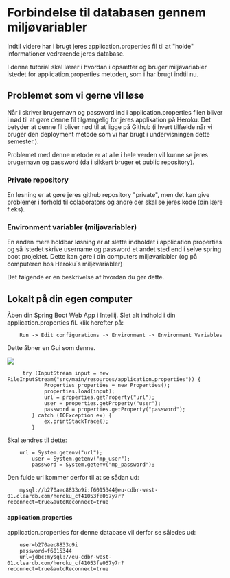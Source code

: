 <!-- JS use if these pages are used as githubpages. can be deleted if used elsewhere -->
<script src="https://code.jquery.com/jquery-3.2.1.min.js"></script>
<script src="../script.js"></script> 

# Forbindelse til databasen gennem miljøvariabler
Indtil videre har i brugt jeres application.properties fil til at "holde" informationer vedrørende jeres database.

I denne tutorial skal lærer i hvordan i opsætter og bruger miljøvariabler istedet for application.properties metoden, som i har brugt indtil nu. 

## Problemet som vi gerne vil løse 
Når i skriver brugernavn og password ind i application.properties filen bliver i nød til at gøre denne fil tilgængelig for jeres applikation på Heroku. Det betyder at denne fil bliver nød til at ligge på Github (i hvert tilfælde når vi bruger den deployment metode som vi har brugt i undervisningen dette semester.).    

Problemet med denne metode er at alle i hele verden vil kunne se jeres brugernavn og password (da i sikkert bruger et public repository).    

### Private repository
En løsning er at gøre jeres github repository "private", men det kan give problemer i forhold til colaborators og andre der skal se jeres kode (din lære f.eks).     

### Environment variabler (miljøvariabler)
En anden mere holdbar løsning er at slette indholdet i application.properties og så istedet skrive username og password et andet sted end i selve spring boot projektet. Dette kan gøre i din computers miljøvariabler (og på computeren hos Heroku´s miljøvariabler)

Det følgende er en beskrivelse af hvordan du gør dette. 

## Lokalt på din egen computer

Åben din Spring Boot Web App i Intellij.  Slet alt indhold i din application.properties fil. klik herefter på:

````
	Run -> Edit configurations -> Environment -> Environment Variables
```` 
Dette åbner en Gui som denne.    

![](materialer/env_1.png)

````
	 try (InputStream input = new FileInputStream("src/main/resources/application.properties")) {
            Properties properties = new Properties();
            properties.load(input);
            url = properties.getProperty("url");
            user = properties.getProperty("user");
            password = properties.getProperty("password");
        } catch (IOException ex) {
            ex.printStackTrace();
        }
````

Skal ændres til dette:    


````
	url = System.getenv("url"); 
        user = System.getenv("mp_user"); 
        password = System.getenv("mp_password"); 

````


Den fulde url kommer derfor til at se sådan ud:
````
	mysql://b270aec8833o9i:f6015344@eu-cdbr-west-01.cleardb.com/heroku_cf41053fe067y7r?reconnect=true&autoReconnect=true 
````

#### application.properties 
application.properties for denne database vil derfor se således ud:

```` 
	user=b270aec8833o9i
	password=f6015344
	url=jdbc:mysql://eu-cdbr-west-01.cleardb.com/heroku_cf41053fe067y7r?reconnect=true&autoReconnect=true
```` 
